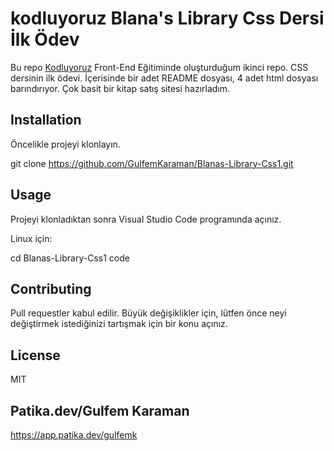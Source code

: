 
# kodluyoruz Blana's Library Css Dersi İlk Ödev
Bu repo [Kodluyoruz](https://kodluyoruz.org/tr/kodluyoruz/) Front-End Eğitiminde oluşturduğum ikinci repo. CSS dersinin ilk ödevi. İçerisinde bir adet README dosyası, 4 adet html dosyası barındırıyor. Çok basit bir kitap satış sitesi hazırladım.

## Installation
Öncelikle projeyi klonlayın. 

git clone https://github.com/GulfemKaraman/Blanas-Library-Css1.git

## Usage
Projeyi klonladıktan sonra Visual Studio Code programında açınız. 

Linux için:

cd Blanas-Library-Css1
code

## Contributing
Pull requestler kabul edilir. Büyük değişiklikler için, lütfen önce neyi değiştirmek istediğinizi tartışmak 
için bir konu açınız. 

## License
MIT


## Patika.dev/Gulfem Karaman
https://app.patika.dev/gulfemk